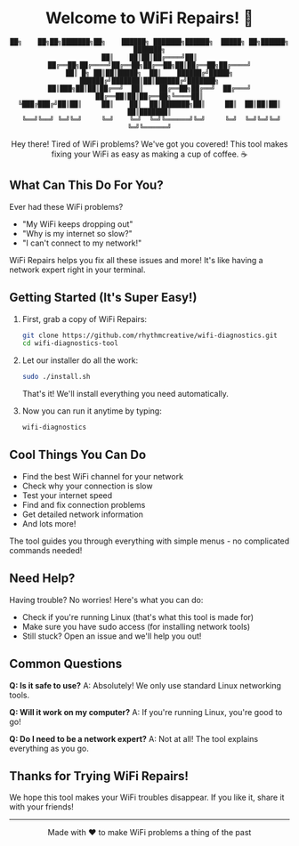 <div align="center">

# Welcome to WiFi Repairs! 👋

```
██╗    ██╗██╗███████╗██╗    ██████╗ ███████╗██████╗  █████╗ ██╗██████╗ ███████╗
██║    ██║██║██╔════╝██║    ██╔══██╗██╔════╝██╔══██╗██╔══██╗██║██╔══██╗██╔════╝
██║ █╗ ██║██║█████╗  ██║    ██████╔╝█████╗  ██████╔╝███████║██║██████╔╝███████╗
██║███╗██║██║██╔══╝  ██║    ██╔══██╗██╔══╝  ██╔═══╝ ██╔══██║██║██╔══██╗╚════██║
╚███╔███╔╝██║██║     ██║    ██║  ██║███████╗██║     ██║  ██║██║██║  ██║███████║
 ╚══╝╚══╝ ╚═╝╚═╝     ╚═╝    ╚═╝  ╚═╝╚══════╝╚═╝     ╚═╝  ╚═╝╚═╝╚═╝  ╚═╝╚══════╝
```

Hey there! Tired of WiFi problems? We've got you covered! 
This tool makes fixing your WiFi as easy as making a cup of coffee. ☕

</div>

## What Can This Do For You?

Ever had these WiFi problems?
- "My WiFi keeps dropping out" 
- "Why is my internet so slow?"
- "I can't connect to my network!"

WiFi Repairs helps you fix all these issues and more! It's like having a network expert right in your terminal.

## Getting Started (It's Super Easy!)

1. First, grab a copy of WiFi Repairs:
   ```bash
   git clone https://github.com/rhythmcreative/wifi-diagnostics.git
   cd wifi-diagnostics-tool
   ```

2. Let our installer do all the work:
   ```bash
   sudo ./install.sh
   ```
   That's it! We'll install everything you need automatically.

3. Now you can run it anytime by typing:
   ```bash
   wifi-diagnostics
   ```

## Cool Things You Can Do

- Find the best WiFi channel for your network
- Check why your connection is slow
- Test your internet speed
- Find and fix connection problems
- Get detailed network information
- And lots more!

The tool guides you through everything with simple menus - no complicated commands needed!

## Need Help?

Having trouble? No worries! Here's what you can do:

- Check if you're running Linux (that's what this tool is made for)
- Make sure you have sudo access (for installing network tools)
- Still stuck? Open an issue and we'll help you out!

## Common Questions

**Q: Is it safe to use?**
A: Absolutely! We only use standard Linux networking tools.

**Q: Will it work on my computer?**
A: If you're running Linux, you're good to go!

**Q: Do I need to be a network expert?**
A: Not at all! The tool explains everything as you go.

## Thanks for Trying WiFi Repairs!

We hope this tool makes your WiFi troubles disappear. If you like it, share it with your friends!

---

<div align="center">
Made with ❤️ to make WiFi problems a thing of the past
</div>
